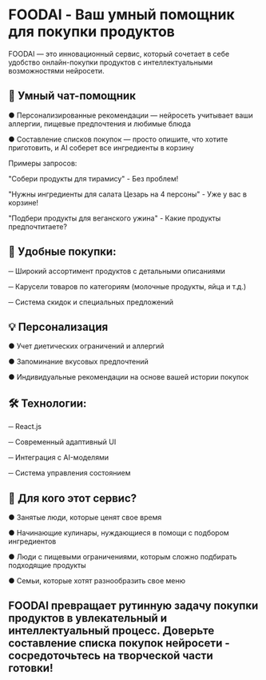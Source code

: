 # FOODAI - Ваш умный помощник для покупки продуктов

FOODAI — это инновационный сервис, который сочетает в себе удобство онлайн-покупки продуктов с интеллектуальными возможностями нейросети.

## 🤖 Умный чат-помощник

● Персонализированные рекомендации — нейросеть учитывает ваши аллергии, пищевые предпочтения и любимые блюда

● Составление списков покупок — просто опишите, что хотите приготовить, и AI соберет все ингредиенты в корзину

Примеры запросов:

"Собери продукты для тирамису" - Без проблем!

"Нужны ингредиенты для салата Цезарь на 4 персоны" - Уже у вас в корзине!

"Подбери продукты для веганского ужина" - Какие продукты предпочтитаете?

## 🛒 Удобные покупки:

─ Широкий ассортимент продуктов с детальными описаниями

─ Карусели товаров по категориям (молочные продукты, яйца и т.д.)

─ Система скидок и специальных предложений

## 💡 Персонализация

● Учет диетических ограничений и аллергий

● Запоминание вкусовых предпочтений

● Индивидуальные рекомендации на основе вашей истории покупок

## 🛠 Технологии:

─ React.js

─ Современный адаптивный UI

─ Интеграция с AI-моделями

─ Система управления состоянием

## 🎯 Для кого этот сервис?

● Занятые люди, которые ценят свое время

● Начинающие кулинары, нуждающиеся в помощи с подбором ингредиентов

● Люди с пищевыми ограничениями, которым сложно подбирать подходящие продукты

● Семьи, которые хотят разнообразить свое меню

## FOODAI превращает рутинную задачу покупки продуктов в увлекательный и интеллектуальный процесс. Доверьте составление списка покупок нейросети - сосредоточьтесь на творческой части готовки!


